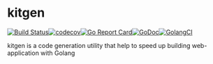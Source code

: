 # kitgen
[![Build Status](https://travis-ci.com/bongnv/kitgen.svg?branch=master)](https://travis-ci.com/bongnv/kitgen)[![codecov](https://codecov.io/gh/bongnv/kitgen/branch/master/graph/badge.svg)](https://codecov.io/gh/bongnv/kitgen)[![Go Report Card](https://goreportcard.com/badge/github.com/bongnv/kitgen)](https://goreportcard.com/report/github.com/bongnv/kitgen)[![GoDoc](https://godoc.org/github.com/bongnv/kitgen?status.svg)](https://godoc.org/github.com/bongnv/kitgen)[![GolangCI](https://golangci.com/badges/github.com/golangci/golangci-lint.svg)](https://golangci.com)

kitgen is a code generation utility that help to speed up building web-application with Golang 
